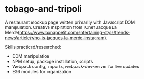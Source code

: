 # tobago-and-tripoli

A restaurant mockup page written primarily with Javascript DOM manipulation. Creative inspiration from [Chef Jacque La Merde(https://www.bonappetit.com/entertaining-style/trends-news/article/who-is-jacques-la-merde-instagram).

Skills practiced/researched:
- DOM manipulation
- NPM setup, package installation, scripts
- Webpack config, imports, webpack-dev-server for live updates
- ES6 modules for organization
